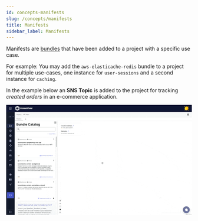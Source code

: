 ```yaml
---
id: concepts-manifests
slug: /concepts/manifests
title: Manifests
sidebar_label: Manifests
---
```


Manifests are [bundles](/concepts/bundles) that have been added to a project with a specific use case.

For example: You may add the `aws-elasticache-redis` bundle to a project for multiple use-cases, one instance for `user-sessions` and a second instance for `caching`.

In the example below an **SNS Topic** is added to the project for tracking _created orders_ in an e-commerce application.

![Manifests](./img/manifests.gif)
